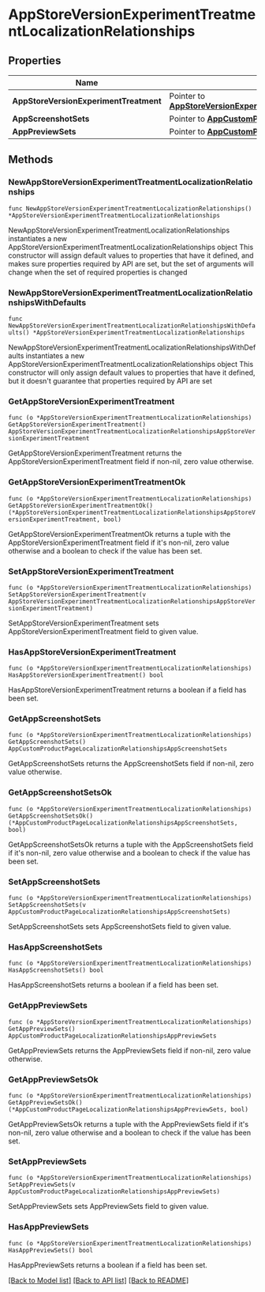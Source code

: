 # AppStoreVersionExperimentTreatmentLocalizationRelationships

## Properties

Name | Type | Description | Notes
------------ | ------------- | ------------- | -------------
**AppStoreVersionExperimentTreatment** | Pointer to [**AppStoreVersionExperimentTreatmentLocalizationRelationshipsAppStoreVersionExperimentTreatment**](AppStoreVersionExperimentTreatmentLocalizationRelationshipsAppStoreVersionExperimentTreatment.md) |  | [optional] 
**AppScreenshotSets** | Pointer to [**AppCustomProductPageLocalizationRelationshipsAppScreenshotSets**](AppCustomProductPageLocalizationRelationshipsAppScreenshotSets.md) |  | [optional] 
**AppPreviewSets** | Pointer to [**AppCustomProductPageLocalizationRelationshipsAppPreviewSets**](AppCustomProductPageLocalizationRelationshipsAppPreviewSets.md) |  | [optional] 

## Methods

### NewAppStoreVersionExperimentTreatmentLocalizationRelationships

`func NewAppStoreVersionExperimentTreatmentLocalizationRelationships() *AppStoreVersionExperimentTreatmentLocalizationRelationships`

NewAppStoreVersionExperimentTreatmentLocalizationRelationships instantiates a new AppStoreVersionExperimentTreatmentLocalizationRelationships object
This constructor will assign default values to properties that have it defined,
and makes sure properties required by API are set, but the set of arguments
will change when the set of required properties is changed

### NewAppStoreVersionExperimentTreatmentLocalizationRelationshipsWithDefaults

`func NewAppStoreVersionExperimentTreatmentLocalizationRelationshipsWithDefaults() *AppStoreVersionExperimentTreatmentLocalizationRelationships`

NewAppStoreVersionExperimentTreatmentLocalizationRelationshipsWithDefaults instantiates a new AppStoreVersionExperimentTreatmentLocalizationRelationships object
This constructor will only assign default values to properties that have it defined,
but it doesn't guarantee that properties required by API are set

### GetAppStoreVersionExperimentTreatment

`func (o *AppStoreVersionExperimentTreatmentLocalizationRelationships) GetAppStoreVersionExperimentTreatment() AppStoreVersionExperimentTreatmentLocalizationRelationshipsAppStoreVersionExperimentTreatment`

GetAppStoreVersionExperimentTreatment returns the AppStoreVersionExperimentTreatment field if non-nil, zero value otherwise.

### GetAppStoreVersionExperimentTreatmentOk

`func (o *AppStoreVersionExperimentTreatmentLocalizationRelationships) GetAppStoreVersionExperimentTreatmentOk() (*AppStoreVersionExperimentTreatmentLocalizationRelationshipsAppStoreVersionExperimentTreatment, bool)`

GetAppStoreVersionExperimentTreatmentOk returns a tuple with the AppStoreVersionExperimentTreatment field if it's non-nil, zero value otherwise
and a boolean to check if the value has been set.

### SetAppStoreVersionExperimentTreatment

`func (o *AppStoreVersionExperimentTreatmentLocalizationRelationships) SetAppStoreVersionExperimentTreatment(v AppStoreVersionExperimentTreatmentLocalizationRelationshipsAppStoreVersionExperimentTreatment)`

SetAppStoreVersionExperimentTreatment sets AppStoreVersionExperimentTreatment field to given value.

### HasAppStoreVersionExperimentTreatment

`func (o *AppStoreVersionExperimentTreatmentLocalizationRelationships) HasAppStoreVersionExperimentTreatment() bool`

HasAppStoreVersionExperimentTreatment returns a boolean if a field has been set.

### GetAppScreenshotSets

`func (o *AppStoreVersionExperimentTreatmentLocalizationRelationships) GetAppScreenshotSets() AppCustomProductPageLocalizationRelationshipsAppScreenshotSets`

GetAppScreenshotSets returns the AppScreenshotSets field if non-nil, zero value otherwise.

### GetAppScreenshotSetsOk

`func (o *AppStoreVersionExperimentTreatmentLocalizationRelationships) GetAppScreenshotSetsOk() (*AppCustomProductPageLocalizationRelationshipsAppScreenshotSets, bool)`

GetAppScreenshotSetsOk returns a tuple with the AppScreenshotSets field if it's non-nil, zero value otherwise
and a boolean to check if the value has been set.

### SetAppScreenshotSets

`func (o *AppStoreVersionExperimentTreatmentLocalizationRelationships) SetAppScreenshotSets(v AppCustomProductPageLocalizationRelationshipsAppScreenshotSets)`

SetAppScreenshotSets sets AppScreenshotSets field to given value.

### HasAppScreenshotSets

`func (o *AppStoreVersionExperimentTreatmentLocalizationRelationships) HasAppScreenshotSets() bool`

HasAppScreenshotSets returns a boolean if a field has been set.

### GetAppPreviewSets

`func (o *AppStoreVersionExperimentTreatmentLocalizationRelationships) GetAppPreviewSets() AppCustomProductPageLocalizationRelationshipsAppPreviewSets`

GetAppPreviewSets returns the AppPreviewSets field if non-nil, zero value otherwise.

### GetAppPreviewSetsOk

`func (o *AppStoreVersionExperimentTreatmentLocalizationRelationships) GetAppPreviewSetsOk() (*AppCustomProductPageLocalizationRelationshipsAppPreviewSets, bool)`

GetAppPreviewSetsOk returns a tuple with the AppPreviewSets field if it's non-nil, zero value otherwise
and a boolean to check if the value has been set.

### SetAppPreviewSets

`func (o *AppStoreVersionExperimentTreatmentLocalizationRelationships) SetAppPreviewSets(v AppCustomProductPageLocalizationRelationshipsAppPreviewSets)`

SetAppPreviewSets sets AppPreviewSets field to given value.

### HasAppPreviewSets

`func (o *AppStoreVersionExperimentTreatmentLocalizationRelationships) HasAppPreviewSets() bool`

HasAppPreviewSets returns a boolean if a field has been set.


[[Back to Model list]](../README.md#documentation-for-models) [[Back to API list]](../README.md#documentation-for-api-endpoints) [[Back to README]](../README.md)


